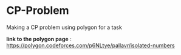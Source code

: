 # CP-Problem
Making a CP problem using polygon for a task

**link to the polygon page** : https://polygon.codeforces.com/p6NLtye/pallavr/isolated-numbers
